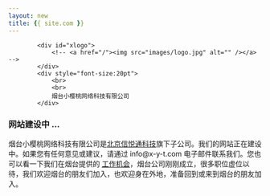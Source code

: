```yaml
---
layout: new
title: {{ site.com }}
---
```


<div id="header">
			<div id="lang">
				<!-- <a href="http://x-y-t.cn">烟台小樱桃</a> | -->
				<!-- <a href="/index_en.html">English Version</a> -->
			</div>
	
			<div id="xlogo">
				<!-- <a href="/"><img src="images/logo.jpg" alt="" /></a> -->
			</div>
			<div style="font-size:20pt">
				<br>
				<br>
				烟台小樱桃网络科技有限公司
			</div>
<!-- 			<ul>
				<li><a href="ippbx.html"><span>企业通讯解决方案</span></a></li>
				<li><a href="callcenter.html"><span>呼叫中心解决方案</span></a></li>
				<li><a href="commanding_dispatching.html"><span>指挥调度解决方案</span></a></li>
				<li><a href="sip_video.html"><span>视频解决方案</span></a></li>
				<li><a href="freeswitch_solutions.html"><span>FreeSWITCH</span></a></li>
			</ul> -->
</div>
<div id="body">
	<div class="header">
		<div>
			<div>
				<h3>
					网站建设中 ...
				</h3>	
				<p>
					烟台小樱桃网络科技有限公司是<a href="http://x-y-t.com">北京信悦通科技</a>旗下子公司。我们的网站正在建设中。如果您有任何意见或建议，请通过 info@x-y-t.com 电子邮件联系我们。您也可以看一下我们在烟台提供的
					<a href="/jobs.html">工作机会</a>，烟台公司刚刚成立，很多职位虚位以待，我们欢迎烟台的朋友们加入，也欢迎身在外地，准备回到或来到烟台的朋友加入。
			</div>
		</div>
	</div>
	<div class="body">
		<div class="article" style="text-align:center">
		</div>
	</div>
</div>
